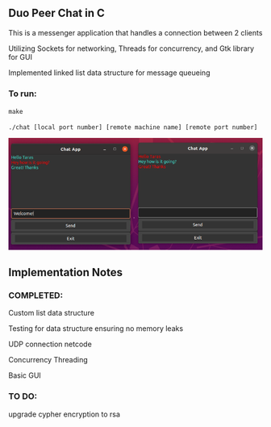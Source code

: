 ## Duo Peer Chat in C

This is a messenger application that handles a connection between 2 clients 

Utilizing Sockets for networking, Threads for concurrency, and Gtk library for GUI 

Implemented linked list data structure for message queueing

### To run:

`make`

`./chat [local port number] [remote machine name] [remote port number]`

![demo_image](ChatDemoImage.png)


## Implementation Notes

### COMPLETED:

Custom list data structure

Testing for data structure ensuring no memory leaks

UDP connection netcode

Concurrency Threading

Basic GUI


### TO DO: 

upgrade cypher encryption to rsa


